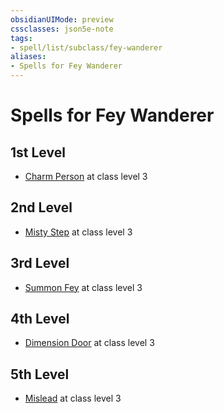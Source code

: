 ```yaml
---
obsidianUIMode: preview
cssclasses: json5e-note
tags:
- spell/list/subclass/fey-wanderer
aliases:
- Spells for Fey Wanderer
---
```

# Spells for Fey Wanderer

## 1st Level

- [Charm Person](/3-Mechanics/CLI/spells/charm-person-xphb.md "XPHB") at class level 3

## 2nd Level

- [Misty Step](/3-Mechanics/CLI/spells/misty-step-xphb.md "XPHB") at class level 3

## 3rd Level

- [Summon Fey](/3-Mechanics/CLI/spells/summon-fey-xphb.md "XPHB") at class level 3

## 4th Level

- [Dimension Door](/3-Mechanics/CLI/spells/dimension-door-xphb.md "XPHB") at class level 3

## 5th Level

- [Mislead](/3-Mechanics/CLI/spells/mislead-xphb.md "XPHB") at class level 3